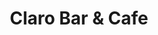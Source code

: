 ---
title: "Claro Bar & Cafe"
url: /ciudad-autonoma-de-buenos-aires/claro-bar-und-cafe/
shop: café
---